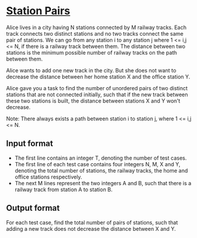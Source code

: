 # [Station Pairs][link]

Alice lives in a city having N stations connected by M railway tracks. Each track connects two distinct stations and no two tracks connect the same pair of stations. We can go from any station i to any station j where 1 <= i,j <= N, if there is a railway track between them. The distance between two stations is the minimum possible number of railway tracks on the path between them.

Alice wants to add one new track in the city. But she does not want to decrease the distance between her home station X and the office station Y.

Alice gave you a task to find the number of unordered pairs of two distinct stations that are not connected initially, such that if the new track between these two stations is built, the distance between stations X and Y won't decrease.

Note: There always exists a path between station i to station j, where 1 <= i,j <= N.

## Input format

- The first line contains an integer T, denoting the number of test cases.
- The first line of each test case contains four integers N, M, X and Y, denoting the total number of stations, the railway tracks, the home and office stations respectively.
- The next M lines represent the two integers A and B, such that there is a railway track from station A to station B.

## Output format

For each test case, find the total number of pairs of stations, such that adding a new track does not decrease the distance between X and Y.

[link]: https://www.hackerearth.com/practice/algorithms/graphs/breadth-first-search/practice-problems/algorithm/station-pairs-8c901658/
